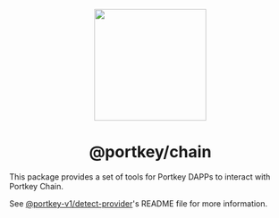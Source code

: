 <p align="center">
  <a href="https://portkeydocs.readthedocs.io/en/pre-release/PortkeyDIDSDK/index.html">
    <img width="200" src= "https://raw.githubusercontent.com/Portkey-Wallet/portkey-web/master/logo.png"/>
  </a>
</p>

<h1 align="center">@portkey/chain</h1>

This package provides a set of tools for Portkey DAPPs to interact with Portkey Chain.

See [@portkey-v1/detect-provider](../detect-provider/README.md)'s README file for more information.
